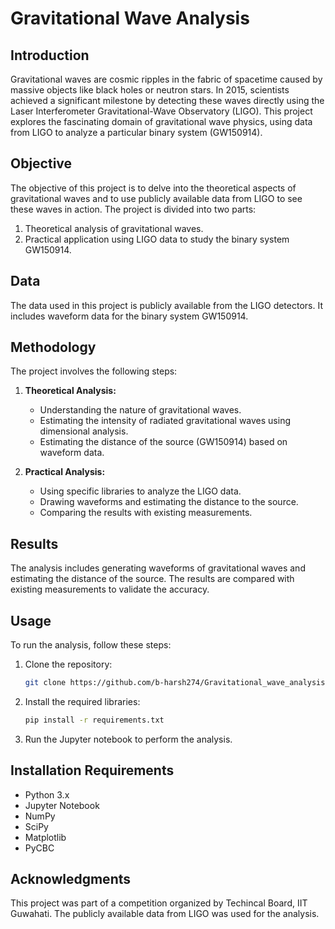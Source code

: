 # Gravitational Wave Analysis

## Introduction
Gravitational waves are cosmic ripples in the fabric of spacetime caused by massive objects like black holes or neutron stars. In 2015, scientists achieved a significant milestone by detecting these waves directly using the Laser Interferometer Gravitational-Wave Observatory (LIGO). This project explores the fascinating domain of gravitational wave physics, using data from LIGO to analyze a particular binary system (GW150914).

## Objective
The objective of this project is to delve into the theoretical aspects of gravitational waves and to use publicly available data from LIGO to see these waves in action. The project is divided into two parts:
1. Theoretical analysis of gravitational waves.
2. Practical application using LIGO data to study the binary system GW150914.

## Data
The data used in this project is publicly available from the LIGO detectors. It includes waveform data for the binary system GW150914.

## Methodology
The project involves the following steps:
1. **Theoretical Analysis:**
   - Understanding the nature of gravitational waves.
   - Estimating the intensity of radiated gravitational waves using dimensional analysis.
   - Estimating the distance of the source (GW150914) based on waveform data.

2. **Practical Analysis:**
   - Using specific libraries to analyze the LIGO data.
   - Drawing waveforms and estimating the distance to the source.
   - Comparing the results with existing measurements.

## Results
The analysis includes generating waveforms of gravitational waves and estimating the distance of the source. The results are compared with existing measurements to validate the accuracy.

## Usage
To run the analysis, follow these steps:
1. Clone the repository:
   ```bash
   git clone https://github.com/b-harsh274/Gravitational_wave_analysis
   
2. Install the required libraries:
   ```bash
   pip install -r requirements.txt
   
3. Run the Jupyter notebook to perform the analysis.

## Installation Requirements
- Python 3.x
- Jupyter Notebook
- NumPy
- SciPy
- Matplotlib
- PyCBC

## Acknowledgments

This project was part of a competition organized by Techincal Board, IIT Guwahati. The publicly available data from LIGO was used for the analysis.
